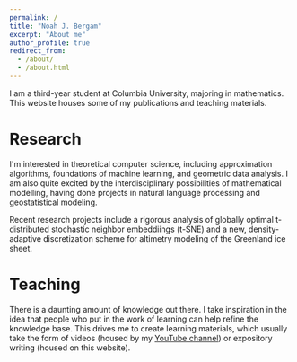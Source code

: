 ```yaml
---
permalink: /
title: "Noah J. Bergam"
excerpt: "About me"
author_profile: true
redirect_from: 
  - /about/
  - /about.html
---
```


I am a third-year student at Columbia University, majoring in mathematics. This website houses some of my publications and teaching materials.


Research
======
I'm interested in theoretical computer science, including approximation algorithms, foundations of machine learning, and geometric data analysis. I am also quite excited by the interdisciplinary possibilities of mathematical modelling, having done projects in natural language processing and geostatistical modeling. 

Recent research projects include a rigorous analysis of globally optimal t-distributed stochastic neighbor embeddiings (t-SNE) and a new, density-adaptive discretization scheme for altimetry modeling of the Greenland ice sheet.


Teaching
======
There is a daunting amount of knowledge out there. I take inspiration in the idea that people who put in the work of learning can help refine the knowledge base. This drives me to create learning materials, which usually take the form of videos (housed by my <a href="https://www.youtube.com/user/njbergam">YouTube channel</a>) or expository writing (housed on this website). 
